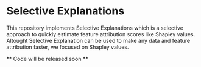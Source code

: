 # Selective Explanations
This repository implements Selective Explanations which is a selective approach to quickly estimate feature attribution scores like Shapley values. 
Altought Selective Explanation can be used to make any data and feature attribution faster, we focused on Shapley values.  

** Code will be released soon **
